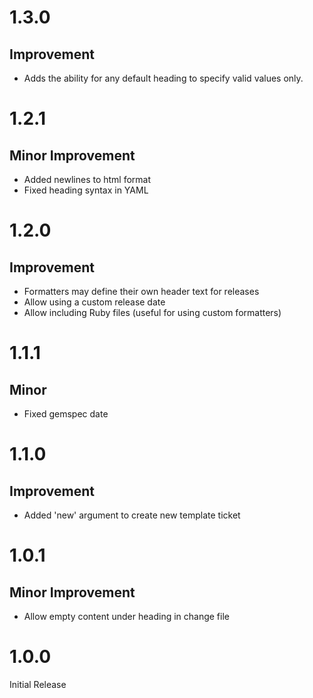 # 1.3.0

## Improvement

* Adds the ability for any default heading to specify valid values only.

# 1.2.1

## Minor Improvement

* Added newlines to html format
* Fixed heading syntax in YAML

# 1.2.0

## Improvement

* Formatters may define their own header text for releases
* Allow using a custom release date
* Allow including Ruby files (useful for using custom formatters)

# 1.1.1

## Minor

* Fixed gemspec date

# 1.1.0

## Improvement

* Added 'new' argument to create new template ticket

# 1.0.1

## Minor Improvement

* Allow empty content under heading in change file

# 1.0.0

Initial Release
